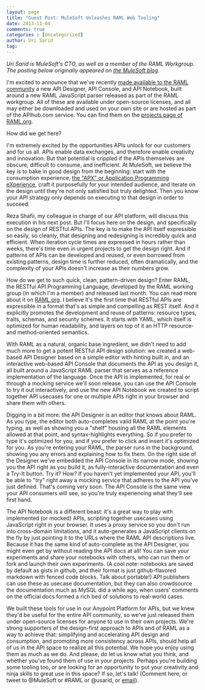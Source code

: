 ```yaml
---
layout: page
title: "Guest Post: MuleSoft Unleashes RAML Web Tooling"
date: 2013-11-04
comments: true
categories : [Uncategorized]
author: Uri Sarid
tag:
---
```


_Uri Sarid is MuleSoft's CTO, as well as a member of the RAML Workgroup.
The posting below originally appeared on [the MuleSoft blog](http://blogs.mulesoft.org/raml-web-tooling-unleashed/)._

I'm excited to announce that we've recently [made available to the RAML community](http://raml.org/projects.html) a new API Designer, API Console, and API Notebook, built around a new RAML JavaScript parser released as part of the RAML workgroup. All of these are available under open-source licenses, and all may either be downloaded and used on your own site or are hosted as part of the APIhub.com service. You can find them on the [projects page of RAML.org](http://raml.org/projects.html).

How did we get here?

I'm extremely excited by the opportunities APIs unlock for our customers and for us all. APIs enable data exchanges, and therefore enable creativity and innovation. But that potential is crippled if the APIs themselves are obscure, difficult to consume, and inefficient. At MuleSoft, we believe the key is to bake in good design from the beginning: start with the consumption experience, [the "APX" or Application Programming eXperience](http://blogs.mulesoft.org/mind-your-apx/), craft it purposefully for your intended audience, and iterate on the design until they're not only satisfied but truly delighted. Then you know your API strategy only depends on executing to that design in order to succeed.

Reza Shafii, my colleague in charge of our API platform, will discuss this execution in his next post. But I'll focus here on the design, and specifically on the design of RESTful APIs. The key is to make the API itself expressible so easily, so cleanly, that designing and redesigning is incredibly quick and efficient. When iteration cycle times are expressed in hours rather than weeks, there's time even in urgent projects to get the design right. And if patterns of APIs can be developed and reused, or even borrowed from existing patterns, design time is further reduced, often dramatically, and the complexity of your APIs doesn't increase as their numbers grow.

How do we get to such quick, clean, pattern-driven design? Enter RAML, the RESTful API Programming Language, developed by the RAML working group (in which I'm a member) and released last month. You can read more about it on [RAML.org](http://raml.org/). I believe it's the first time that RESTful APIs are expressible in a format that's as simple and compelling as REST itself. And it explicitly promotes the development and reuse of patterns: resource types, traits, schemas, and security schemes. It starts with YAML, which itself is optimized for human readability, and layers on top of it an HTTP resource- and method-oriented semantics.

With RAML as a natural, organic base ingredient, we didn't need to add much more to get a potent RESTful API design solution: we created a web-based API Designer based on a simple editor with hinting built in, and an interactive web-based API Console that documents the API as you design it, all built around a JavaScript RAML parser that serves as a reference implementation of the language. Once the API is implemented, for real or through a mocking service we'll soon release, you can use the API Console to try it out interactively, and use the new API Notebook we created to script together API usecases for one or multiple APIs right in your browser and share them with others.

Digging in a bit more: the API Designer is an editor that knows about RAML. As you type, the editor both auto-completes valid RAML at the point you're typing, as well as showing you a "shelf" housing all the RAML elements allowed at that point, and syntax-highlights everything. So if you prefer to type it's optimized for you, and if you prefer to click and insert it's optimized for you. As you're entering your RAML, the parser runs in the background, showing you any errors and explaining how to fix them. On the right side of the Designer we've embedded the API Console in its narrow mode, showing you the API right as you build it, as fully-interactive documentation and even a Try-It button. Try it? How? If you haven't yet implemented your API, you'll be able to "try" right away a mocking service that adheres to the API you've just defined. That's coming very soon. The API Console is the same view your API consumers will see, so you're truly experiencing what they'll see first hand.

The API Notebook is a different beast: it's a great way to play with implemented (or mocked) APIs, scripting together usecases using JavaScript right in your browser. It uses a proxy service so you don't run into cross-domain limitations, and it auto-generates a JavaScript clients on the fly by just pointing it to the URLs where the RAML API descriptions live. Because it has the same kind of auto-complete as the API Designer, you might even get by without reading the API docs at all! You can save your experiments and share your notebooks with others, who can run them or fork and launch their own experiments. (A cool note: notebooks are saved by default as gists in github, and their format is just github-flavored markdown with fenced code blocks. Talk about portable!) API publishers can use these as usecase documentation, but they can also crowdsource the documentation much as MySQL did a while ago, when users' comments on the official docs formed a rich bed of solutions to real-world cases.

We built these tools for use in our Anypoint Platform for APIs, but we knew they'd be useful for the entire API community, so we've just released them under open-source licenses for anyone to use in their own projects. We're strong supporters of the design-first approach to APIs and of RAML as a way to achieve that: simplifying and accelerating API design and consumption, and promoting more consistency across APIs, should help all of us in the API space to realize all this potential. We hope you enjoy using them as much as we do. And please, do let us know what you think, and whether you've found them of use in your projects. Perhaps you're building some tooling too, or are looking for an opportunity to put your creativity and ninja skills to great use in this space? If so, let's talk! (Comment here, or tweet to @MuleSoft or #RAML or @usarid, or [email](mailto:info@raml.org)).
